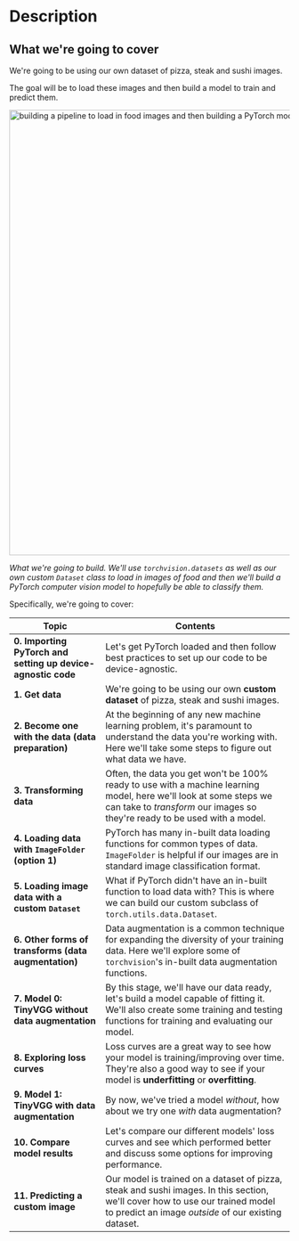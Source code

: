 # Description

## What we're going to cover

We're going to be using our own dataset of pizza, steak and sushi images.

The goal will be to load these images and then build a model to train and predict them.

<img src="https://raw.githubusercontent.com/mrdbourke/pytorch-deep-learning/main/images/04-pytorch-food-vision-layout.png" alt="building a pipeline to load in food images and then building a PyTorch model to classify those food images" width=800 />

*What we're going to build. We'll use `torchvision.datasets` as well as our own custom `Dataset` class to load in images of food and then we'll build a PyTorch computer vision model to hopefully be able to classify them.*

Specifically, we're going to cover:

| **Topic** | **Contents** |
| ----- | ----- |
| **0. Importing PyTorch and setting up device-agnostic code** | Let's get PyTorch loaded and then follow best practices to set up our code to be device-agnostic.  |
| **1. Get data** | We're going to be using our own **custom dataset** of pizza, steak and sushi images. |
| **2. Become one with the data (data preparation)** | At the beginning of any new machine learning problem, it's paramount to understand the data you're working with. Here we'll take some steps to figure out what data we have. |
| **3. Transforming data** |Often, the data you get won't be 100% ready to use with a machine learning model, here we'll look at some steps we can take to *transform* our images so they're ready to be used with a model. |
| **4. Loading data with `ImageFolder` (option 1)** | PyTorch has many in-built data loading functions for common types of data. `ImageFolder` is helpful if our images are in standard image classification format. |
| **5. Loading image data with a custom `Dataset`** | What if PyTorch didn't have an in-built function to load data with? This is where we can build our custom subclass of `torch.utils.data.Dataset`. |
| **6. Other forms of transforms (data augmentation)** | Data augmentation is a common technique for expanding the diversity of your training data. Here we'll explore some of `torchvision`'s in-built data augmentation functions. |
| **7. Model 0: TinyVGG without data augmentation** | By this stage, we'll have our data ready, let's build a model capable of fitting it. We'll also create some training and testing functions for training and evaluating our model. |
| **8. Exploring loss curves** | Loss curves are a great way to see how your model is training/improving over time. They're also a good way to see if your model is **underfitting** or **overfitting**. |
| **9. Model 1: TinyVGG with data augmentation** | By now, we've tried a model *without*, how about we try one *with* data augmentation? |
| **10. Compare model results** | Let's compare our different models' loss curves and see which performed better and discuss some options for improving performance. |
| **11. Predicting a custom image** | Our model is trained on a dataset of pizza, steak and sushi images. In this section, we'll cover how to use our trained model to predict an image *outside* of our existing dataset. |
